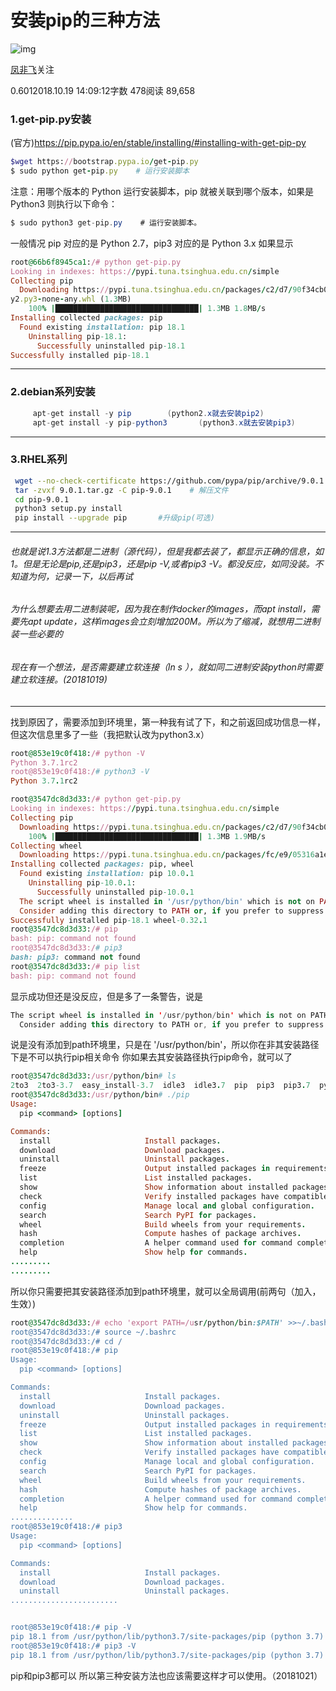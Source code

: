 # 安装pip的三种方法

![img](https://upload.jianshu.io/users/upload_avatars/14210893/9e5200f9-6b92-4f23-a4de-29ebdedf2a50.jpg?imageMogr2/auto-orient/strip|imageView2/1/w/96/h/96/format/webp)

[凤非飞](https://www.jianshu.com/u/a46b932d0675)关注

0.6012018.10.19 14:09:12字数 478阅读 89,658

### 1.get-pip.py安装

(官方)<https://pip.pypa.io/en/stable/installing/#installing-with-get-pip-py>

```ruby
$wget https://bootstrap.pypa.io/get-pip.py
$ sudo python get-pip.py    # 运行安装脚本
```

注意：用哪个版本的 Python 运行安装脚本，pip 就被关联到哪个版本，如果是 Python3 则执行以下命令：

```csharp
$ sudo python3 get-pip.py    # 运行安装脚本。
```

一般情况 pip 对应的是 Python 2.7，pip3 对应的是 Python 3.x
如果显示

```ruby
root@66b6f8945ca1:/# python get-pip.py
Looking in indexes: https://pypi.tuna.tsinghua.edu.cn/simple
Collecting pip
  Downloading https://pypi.tuna.tsinghua.edu.cn/packages/c2/d7/90f34cb0d83a6c5631cf71dfe64cc1054598c843a92b400e55675cc2ac37/pip-18.1-p
y2.py3-none-any.whl (1.3MB)
    100% |████████████████████████████████| 1.3MB 1.8MB/s
Installing collected packages: pip
  Found existing installation: pip 18.1
    Uninstalling pip-18.1:
      Successfully uninstalled pip-18.1
Successfully installed pip-18.1
```

------

### 2.debian系列安装

```csharp
     apt-get install -y pip        (python2.x就去安装pip2)
     apt-get install -y pip-python3       (python3.x就去安装pip3)
```

------

### 3.RHEL系列

```bash
 wget --no-check-certificate https://github.com/pypa/pip/archive/9.0.1.tar.gz
 tar -zvxf 9.0.1.tar.gz -C pip-9.0.1    # 解压文件
 cd pip-9.0.1
 python3 setup.py install
 pip install --upgrade pip       #升级pip(可选)
```

------

###### 也就是说1.3方法都是二进制（源代码），但是我都去装了，都显示正确的信息，如1。但是无论是pip,还是pip3，还是pip -V,或者pip3 -V。都没反应，如同没装。不知道为何，记录一下，以后再试

###### 为什么想要去用二进制装呢，因为我在制作docker的images，而apt install，需要先apt update，这样images会立刻增加200M。所以为了缩减，就想用二进制装一些必要的

###### 现在有一个想法，是否需要建立软连接（ln s ），就如同二进制安装python时需要建立软连接。(20181019)

------

找到原因了，需要添加到环境里，第一种我有试了下，和之前返回成功信息一样，但这次信息里多了一些（我把默认改为python3.x）

```ruby
root@853e19c0f418:/# python -V
Python 3.7.1rc2
root@853e19c0f418:/# python3 -V
Python 3.7.1rc2

root@3547dc8d3d33:/# python get-pip.py
Looking in indexes: https://pypi.tuna.tsinghua.edu.cn/simple
Collecting pip
  Downloading https://pypi.tuna.tsinghua.edu.cn/packages/c2/d7/90f34cb0d83a6c5631cf71dfe64cc1054598c843a92b400e55675cc2ac37/pip-18.1-py2.py3-none-any.whl (1.3MB)
    100% |████████████████████████████████| 1.3MB 1.9MB/s
Collecting wheel
  Downloading https://pypi.tuna.tsinghua.edu.cn/packages/fc/e9/05316a1eec70c2bfc1c823a259546475bd7636ba6d27ec80575da523bc34/wheel-0.32.1-py2.py3-none-any.whl
Installing collected packages: pip, wheel
  Found existing installation: pip 10.0.1
    Uninstalling pip-10.0.1:
      Successfully uninstalled pip-10.0.1
  The script wheel is installed in '/usr/python/bin' which is not on PATH.
  Consider adding this directory to PATH or, if you prefer to suppress this warning, use --no-warn-script-location.
Successfully installed pip-18.1 wheel-0.32.1
root@3547dc8d3d33:/# pip
bash: pip: command not found
root@3547dc8d3d33:/# pip3
bash: pip3: command not found
root@3547dc8d3d33:/# pip list
bash: pip: command not found
```

显示成功但还是没反应，但是多了一条警告，说是

```kotlin
The script wheel is installed in '/usr/python/bin' which is not on PATH.
  Consider adding this directory to PATH or, if you prefer to suppress this warning, use --no-warn-script-location.
```

说是没有添加到path环境里，只是在 '/usr/python/bin'，所以你在非其安装路径下是不可以执行pip相关命令
你如果去其安装路径执行pip命令，就可以了

```ruby
root@3547dc8d3d33:/usr/python/bin# ls
2to3  2to3-3.7  easy_install-3.7  idle3  idle3.7  pip  pip3  pip3.7  pydoc3  pydoc3.7  python3  python3-config  python3.7  python3.7-config  python3.7m  python3.7m-config  pyvenv  pyvenv-3.7  wheel
root@3547dc8d3d33:/usr/python/bin# ./pip
Usage:
  pip <command> [options]

Commands:
  install                     Install packages.
  download                    Download packages.
  uninstall                   Uninstall packages.
  freeze                      Output installed packages in requirements format.
  list                        List installed packages.
  show                        Show information about installed packages.
  check                       Verify installed packages have compatible dependencies.
  config                      Manage local and global configuration.
  search                      Search PyPI for packages.
  wheel                       Build wheels from your requirements.
  hash                        Compute hashes of package archives.
  completion                  A helper command used for command completion.
  help                        Show help for commands.
.........
.........
```

所以你只需要把其安装路径添加到path环境里，就可以全局调用(前两句（加入，生效）)

```ruby
root@3547dc8d3d33:/# echo 'export PATH=/usr/python/bin:$PATH' >>~/.bashrc
root@3547dc8d3d33:/# source ~/.bashrc
root@3547dc8d3d33:/# cd /
root@853e19c0f418:/# pip
Usage:
  pip <command> [options]

Commands:
  install                     Install packages.
  download                    Download packages.
  uninstall                   Uninstall packages.
  freeze                      Output installed packages in requirements format.
  list                        List installed packages.
  show                        Show information about installed packages.
  check                       Verify installed packages have compatible dependencies.
  config                      Manage local and global configuration.
  search                      Search PyPI for packages.
  wheel                       Build wheels from your requirements.
  hash                        Compute hashes of package archives.
  completion                  A helper command used for command completion.
  help                        Show help for commands.
..............
root@853e19c0f418:/# pip3
Usage:
  pip <command> [options]

Commands:
  install                     Install packages.
  download                    Download packages.
  uninstall                   Uninstall packages.
........................


root@853e19c0f418:/# pip -V
pip 18.1 from /usr/python/lib/python3.7/site-packages/pip (python 3.7)
root@853e19c0f418:/# pip3 -V
pip 18.1 from /usr/python/lib/python3.7/site-packages/pip (python 3.7)
```

pip和pip3都可以
所以第三种安装方法也应该需要这样才可以使用。（20181021）